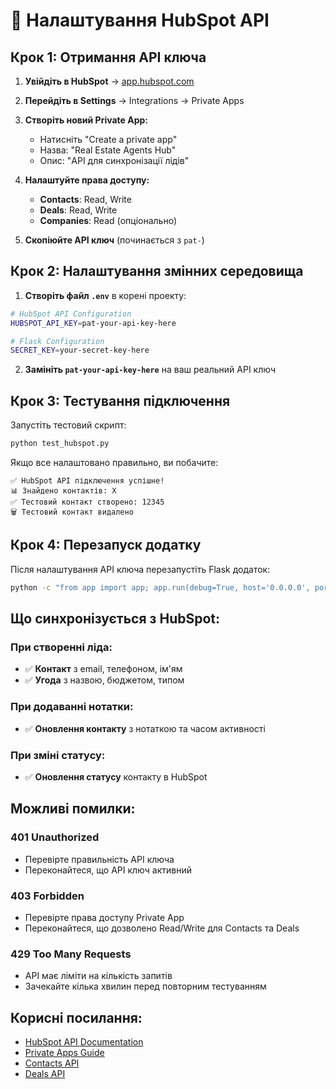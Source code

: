 # 🔗 Налаштування HubSpot API

## Крок 1: Отримання API ключа

1. **Увійдіть в HubSpot** → [app.hubspot.com](https://app.hubspot.com)

2. **Перейдіть в Settings** → Integrations → Private Apps

3. **Створіть новий Private App:**
   - Натисніть "Create a private app"
   - Назва: "Real Estate Agents Hub"
   - Опис: "API для синхронізації лідів"

4. **Налаштуйте права доступу:**
   - **Contacts**: Read, Write
   - **Deals**: Read, Write
   - **Companies**: Read (опціонально)

5. **Скопіюйте API ключ** (починається з `pat-`)

## Крок 2: Налаштування змінних середовища

1. **Створіть файл `.env`** в корені проекту:

```bash
# HubSpot API Configuration
HUBSPOT_API_KEY=pat-your-api-key-here

# Flask Configuration
SECRET_KEY=your-secret-key-here
```

2. **Замініть `pat-your-api-key-here`** на ваш реальний API ключ

## Крок 3: Тестування підключення

Запустіть тестовий скрипт:

```bash
python test_hubspot.py
```

Якщо все налаштовано правильно, ви побачите:
```
✅ HubSpot API підключення успішне!
📊 Знайдено контактів: X
✅ Тестовий контакт створено: 12345
🗑️ Тестовий контакт видалено
```

## Крок 4: Перезапуск додатку

Після налаштування API ключа перезапустіть Flask додаток:

```bash
python -c "from app import app; app.run(debug=True, host='0.0.0.0', port=5003)"
```

## Що синхронізується з HubSpot:

### При створенні ліда:
- ✅ **Контакт** з email, телефоном, ім'ям
- ✅ **Угода** з назвою, бюджетом, типом

### При додаванні нотатки:
- ✅ **Оновлення контакту** з нотаткою та часом активності

### При зміні статусу:
- ✅ **Оновлення статусу** контакту в HubSpot

## Можливі помилки:

### 401 Unauthorized
- Перевірте правильність API ключа
- Переконайтеся, що API ключ активний

### 403 Forbidden
- Перевірте права доступу Private App
- Переконайтеся, що дозволено Read/Write для Contacts та Deals

### 429 Too Many Requests
- API має ліміти на кількість запитів
- Зачекайте кілька хвилин перед повторним тестуванням

## Корисні посилання:

- [HubSpot API Documentation](https://developers.hubspot.com/docs/api/overview)
- [Private Apps Guide](https://developers.hubspot.com/docs/api/private-apps)
- [Contacts API](https://developers.hubspot.com/docs/api/crm/contacts)
- [Deals API](https://developers.hubspot.com/docs/api/crm/deals)